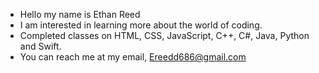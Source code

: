 - Hello my name is Ethan Reed
- I am interested in learning more about the world of coding.
- Completed classes on HTML, CSS, JavaScript, C++, C#, Java, Python and Swift. 
- You can reach me at my email,  Ereedd686@gmail.com

<!---
ereed686/ereed686 is a ✨ special ✨ repository because its `README.md` (this file) appears on your GitHub profile.
You can click the Preview link to take a look at your changes.
--->

